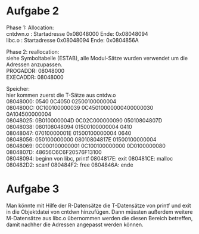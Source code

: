 # Aufgabe 2

Phase 1: Allocation:  
	cntdwn.o : Startadresse 0x08048000 Ende: 0x08048094  
	libc.o : Startadresse 0x08048094 Ende: 0x0804856A  

Phase 2: reallocation:  
	 siehe Symboltabelle (ESTAB), alle Modul-Sätze wurden verwendet um die Adressen anzupassen.  
	PROGADDR: 08048000  
	EXECADDR: 08048000  

Speicher:  
hier kommen zuerst die T-Sätze aus cntdw.o  
08048000:	 0540    0C4050  02500100000004  
0804800C:	 0C100100000039  0C45010000000400000030  0A104500000004  
08048025:	 0B010000004D    0C02C000000090  05010804807D  
08048038: 	 080108048094    01500100000004  0410  
08048047:	 07010000001E    01500100000004  0640  
08048056:	 050100000000    08010804817E    01500100000004  
08048069:	 0C000100000001  0C100100000000  0D0100000080  
0804807D: 	 48656C6C6F20576F13100  
08048094: beginn von libc, printf
0804817E: exit
080481CE: malloc
080482D2: scanf
080484F2: free
0804846A: ende

# Aufgabe 3

Man könnte mit Hilfe der R-Datensätze die T-Datensätze von printf und exit in die Objektdatei von cntdwn hinzufügen. Dann müssten außerdem weitere M-Datensätze aus libc.o übernommen werden die diesen Bereich betreffen, damit nachher die Adressen angepasst werden können. 

